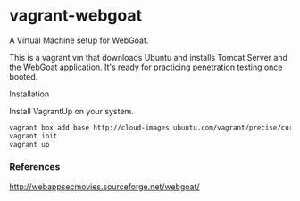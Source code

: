 vagrant-webgoat
=================

A Virtual Machine setup for WebGoat.

This is a vagrant vm that downloads Ubuntu and installs Tomcat Server and the WebGoat application. It's ready for practicing penetration testing once booted.


Installation

Install VagrantUp on your system.



``` bash
vagrant box add base http://cloud-images.ubuntu.com/vagrant/precise/current/precise-server-cloudimg-i386-vagrant-disk1.box
vagrant init
vagrant up

```



### References
http://webappsecmovies.sourceforge.net/webgoat/